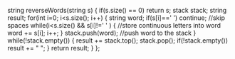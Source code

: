 string reverseWords(string s) {
if(s.size() == 0) return s;
stack<string> stack;
string result;
for(int i=0; i<s.size(); i++) {
string word;
if(s[i]==' ') continue; //skip spaces
while(i<s.size() && s[i]!=' ' ) { //store continuous letters into word
word += s[i]; i++;
}
stack.push(word); //push word to the stack
}
while(!stack.empty()) {
result += stack.top(); stack.pop();
if(!stack.empty()) result += " ";
}
return result;
}
};